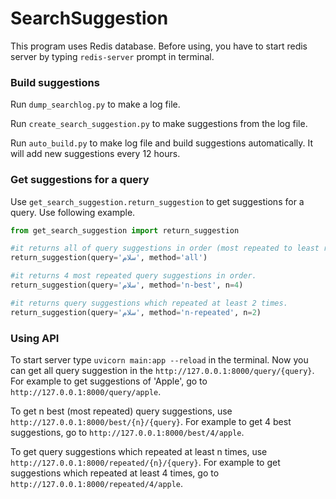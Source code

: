 # SearchSuggestion

This program uses Redis database.
Before using, you have to start redis server
by typing `redis-server` prompt in terminal.

### Build suggestions
Run `dump_searchlog.py` to make a log file.

Run `create_search_suggestion.py` to make suggestions from the log file.

Run `auto_build.py` to make log file and build suggestions automatically. 
It will add new suggestions every 12 hours.


### Get suggestions for a query
Use `get_search_suggestion.return_suggestion` to get suggestions for a query.
Use following example.

```python
from get_search_suggestion import return_suggestion

#it returns all of query suggestions in order (most repeated to least repeated)
return_suggestion(query='سلام', method='all') 

#it returns 4 most repeated query suggestions in order.
return_suggestion(query='سلام', method='n-best', n=4) 

#it returns query suggestions which repeated at least 2 times.
return_suggestion(query='سلام', method='n-repeated', n=2) 
```


### Using API

To start server type `uvicorn main:app --reload`
in the terminal. Now you can get all query suggestion
in the `http://127.0.0.1:8000/query/{query}`.
For example to get suggestions of 'Apple', go to 
`http://127.0.0.1:8000/query/apple`.

To get n best (most repeated) query suggestions, use `http://127.0.0.1:8000/best/{n}/{query}`.
For example to get 4 best suggestions, go to `http://127.0.0.1:8000/best/4/apple`.

To get query suggestions which repeated at least n times, use `http://127.0.0.1:8000/repeated/{n}/{query}`.
For example to get suggestions which repeated at least 4 times, go to `http://127.0.0.1:8000/repeated/4/apple`.
